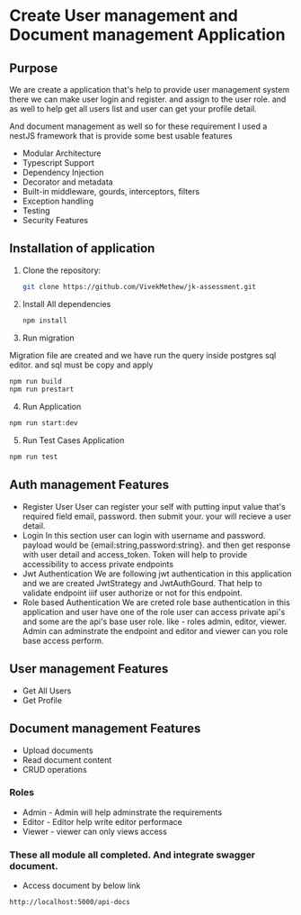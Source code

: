 # Create User management and Document management Application

## Purpose

We are create a application that's help to provide user management system there we can make user login and register. and assign to the user role. and as well to help get all users list and user can get your profile detail.

And document management as well so for these requirement I used a nestJS framework that is provide some best usable features

- Modular Architecture
- Typescript Support
- Dependency Injection
- Decorator and metadata
- Built-in middleware, gourds, interceptors, filters
- Exception handling
- Testing
- Security Features

## Installation of application

1. Clone the repository:

   ```bash
   git clone https://github.com/VivekMethew/jk-assessment.git
   ```

2. Install All dependencies

   ```bash
   npm install
   ```

3. Run migration

Migration file are created and we have run the query inside postgres sql editor. and sql must be copy and apply

```bash
npm run build
npm run prestart
```

4. Run Application

```bash
npm run start:dev
```

5. Run Test Cases Application

```bash
npm run test
```

## Auth management Features

- Register User
    User can register your self with putting input value that's required field email, password. then submit your. your will recieve a user detail.
- Login
    In this section user can login with username and password.
    payload would be {email:string,password:string}. and then get response with user detail and access_token. Token will help to provide accessibility to access private endpoints
- Jwt Authentication
    We are following jwt authentication in this application and we are created JwtStrategy and JwtAuthGourd. That help to validate endpoint iiif user authorize or not for this endpoint.
- Role based Authentication
    We are creted role base authentication in this application and user have one of the role user can access private api's and some are the api's base user role. like - roles admin, editor, viewer.
    Admin can adminstrate the endpoint and editor and viewer can you role base access perform.

## User management Features

- Get All Users
- Get Profile

## Document management Features

- Upload documents
- Read document content
- CRUD operations

### Roles

- Admin - Admin will help adminstrate the requirements
- Editor - Editor help write editor performace
- Viewer - viewer can only views access

### These all module all completed. And integrate swagger document.

- Access document by below link

```base
http://localhost:5000/api-docs
```
